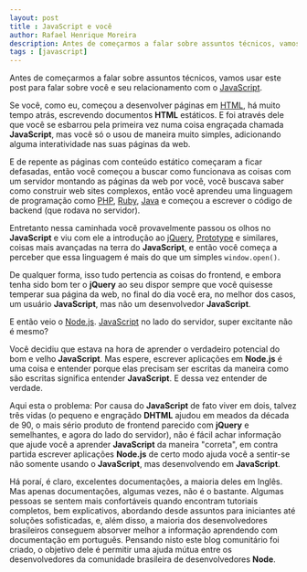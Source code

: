 ```yaml
---
layout: post
title : JavaScript e você
author: Rafael Henrique Moreira
description: Antes de começarmos a falar sobre assuntos técnicos, vamos usar este post para falar sobre você e seu relacionamento com o JavaScript.
tags : [javascript]
---
```

Antes de começarmos a falar sobre assuntos técnicos, vamos usar este post para falar sobre você e seu relacionamento com o [JavaScript][].

Se você, como eu, começou a desenvolver páginas em [HTML][], há muito tempo atrás, escrevendo documentos **HTML** estáticos. E foi através dele que você se esbarrou pela primeira vez numa coisa engraçada chamada **JavaScript**, mas você só o usou de maneira muito simples, adicionando alguma interatividade nas suas páginas da web.

E de repente as páginas com conteúdo estático começaram a ficar defasadas, então você começou a buscar como funcionava as coisas com um servidor montando as páginas da web por você, você buscava saber como construir web sites complexos, então você aprendeu uma linguagem de programação como [PHP][], [Ruby][], [Java][] e começou a escrever o código de backend (que rodava no servidor).

Entretanto nessa caminhada você provavelmente passou os olhos no **JavaScript** e viu com ele a introdução ao [jQuery][], [Prototype][] e similares, coisas mais avançadas na terra do **JavaScript**, e então você começa a perceber que essa linguagem é mais do que um simples <code>window.open()</code>.

De qualquer forma, isso tudo pertencia as coisas do frontend, e embora tenha sido bom ter o **jQuery** ao seu dispor sempre que você quisesse temperar sua página da web, no final do dia você era, no melhor dos casos, um usuário **JavaScript**, mas não um desenvolvedor **JavaScript**.

E então veio o [Node.js][]. [JavaScript][] no lado do servidor, super excitante não é mesmo?

Você decidiu que estava na hora de aprender o verdadeiro potencial do bom e velho **JavaScript**. Mas espere, escrever aplicações em **Node.js** é uma coisa e entender porque elas precisam ser escritas da maneira como são escritas significa entender **JavaScript**. E dessa vez entender de verdade.

Aqui esta o problema: Por causa do **JavaScript** de fato viver em dois, talvez três vidas (o pequeno e engraçãdo **DHTML** ajudou em meados da década de 90, o mais sério produto de frontend parecido com **jQuery** e semelhantes, e agora do lado do servidor), não é fácil achar informação que ajude você a aprender **JavaScript** da maneira "correta", em contra partida escrever aplicações **Node.js** de certo modo ajuda você a sentir-se não somente usando o **JavaScript**, mas desenvolvendo em **JavaScript**.

Há poraí, é claro, excelentes documentações, a maioria deles em Inglês. Mas apenas documentações, algumas vezes, não é o bastante. Algumas pessoas se sentem mais confortáveis quando encontram tutoriais completos, bem explicativos, abordando desde assuntos para iniciantes até soluções sofisticadas, e, além disso, a maioria dos desenvolvedores brasileiros conseguem absorver melhor a informação aprendendo com documentação em português. Pensando nisto este blog comunitário foi criado, o objetivo dele é permitir uma ajuda mútua entre os desenvolvedores da comunidade brasileira de desenvolvedores **Node**.

[JavaScript]: http://pt.wikipedia.org/wiki/JavaScript
[HTML]: http://pt.wikipedia.org/wiki/HTML
[PHP]: http://pt.wikipedia.org/wiki/PHP
[Ruby]: http://pt.wikipedia.org/wiki/Ruby_(linguagem_de_programa%C3%A7%C3%A3o)
[jQuery]: http://jquery.com/
[Node.js]: http://nodejs.org/
[Prototype]: http://www.prototypejs.org/
[Java]: http://pt.wikipedia.org/wiki/Java_(linguagem_de_programa%C3%A7%C3%A3o)